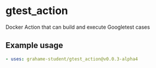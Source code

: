 # gtest_action
Docker Action that can build and execute Googletest cases

## Example usage
```yaml
- uses: grahame-student/gtest_action@v0.0.3-alpha4
```
